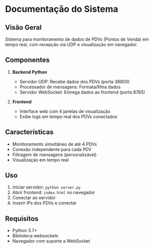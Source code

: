 # Documentação do Sistema

## Visão Geral
Sistema para monitoramento de dados de PDVs (Pontos de Venda) em tempo real, com recepção via UDP e visualização em navegador.

## Componentes
1. **Backend Python**
   - Servidor UDP: Recebe dados dos PDVs (porta 38800)
   - Processador de mensagens: Formata/filtra dados 
   - Servidor WebSocket: Entrega dados ao frontend (porta 8765)

2. **Frontend**
   - Interface web com 4 janelas de visualização
   - Exibe logs em tempo real dos PDVs conectados

## Características
- Monitoramento simultâneo de até 4 PDVs
- Conexão independente para cada PDV
- Filtragem de mensagens (personalizável)
- Visualização em tempo real

## Uso
1. Iniciar servidor: `python server.py`
2. Abrir frontend: `index.html` no navegador
3. Conectar ao servidor
4. Inserir IPs dos PDVs e conectar

## Requisitos
- Python 3.7+
- Biblioteca websockets
- Navegador com suporte a WebSocket